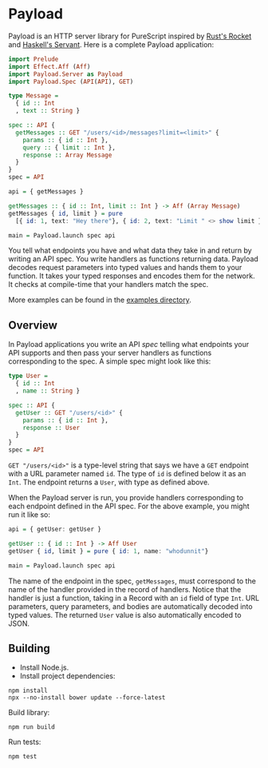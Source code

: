 # Payload

Payload is an HTTP server library for PureScript inspired by [Rust's Rocket](https://rocket.rs/) and [Haskell's Servant](https://haskell-servant.readthedocs.io/en/stable/). Here is a complete Payload application:

```purescript
import Prelude
import Effect.Aff (Aff)
import Payload.Server as Payload
import Payload.Spec (API(API), GET)

type Message = 
  { id :: Int
  , text :: String }

spec :: API {
  getMessages :: GET "/users/<id>/messages?limit=<limit>" {
    params :: { id :: Int },
    query :: { limit :: Int },
    response :: Array Message
  }
}
spec = API

api = { getMessages }

getMessages :: { id :: Int, limit :: Int } -> Aff (Array Message)
getMessages { id, limit } = pure
  [{ id: 1, text: "Hey there"}, { id: 2, text: "Limit " <> show limit }]

main = Payload.launch spec api
```

You tell what endpoints you have and what data they take in and return by writing an API spec. You write handlers as functions returning data. Payload decodes request parameters into typed values and hands them to your function. It takes your typed responses and encodes them for the network. It checks at compile-time that your handlers match the spec.

More examples can be found in the [examples directory](./examples).

## Overview

In Payload applications you write an API *spec* telling what endpoints your API supports and then pass your server handlers as functions corresponding to the spec. A simple spec might look like this:

```purescript
type User =
  { id :: Int
  , name :: String }

spec :: API {
  getUser :: GET "/users/<id>" {
    params :: { id :: Int },
    response :: User
  }
}
spec = API
```

`GET "/users/<id>"` is a type-level string that says we have a `GET` endpoint with a URL parameter named `id`. The type of `id` is defined below it as an `Int`. The endpoint returns a `User`, with type as defined above.

When the Payload server is run, you provide handlers corresponding to each endpoint defined in the API spec. For the above example, you might run it like so:

```purescript
api = { getUser: getUser }

getUser :: { id :: Int } -> Aff User
getUser { id, limit } = pure { id: 1, name: "whodunnit"}

main = Payload.launch spec api
```

The name of the endpoint in the spec, `getMessages`, must correspond to the name of the handler provided in the record of handlers. Notice that the handler is just a function, taking in a Record with an `id` field of type `Int`. URL parameters, query parameters, and bodies are automatically decoded into typed values. The returned `User` value is also automatically encoded to JSON.

## Building

* Install Node.js.
* Install project dependencies:

```
npm install
npx --no-install bower update --force-latest
```

Build library:

```
npm run build
```

Run tests:

```
npm test
```
